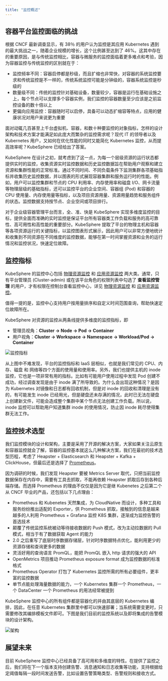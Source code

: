 ```yaml
---
title: "监控概述"
---
```


## 容器平台监控面临的挑战

根据 CNCF 最新调查显示，有 38％ 的用户认为监控是其应用 Kubernetes 遇到的最大挑战之一，随着企业规模的增长，这个比例甚至达到了 46%。这其中存在的重要原因，是与传统监控相比，容器与微服务的监控面临着更多难点和考验，因为容器监控与传统监控的区别就在于：

- 监控频率不同：容器启停都是秒级，而且扩缩也非常快，对容器的系统监控要求和传统监控是不一样的，传统系统监控可能是分钟级的，容器系统监控是秒级的
- 数量级不同：传统的监控针对基础设备，数量较少，容器是运行在基础设施之上，每个节点可以支撑多个容器实例，我们监控的容器数量至少应该是之前监控设备的数十倍以上
- 更偏向应用监控：容器随时可以启停，具备可以动态扩缩容等特点，应用的健康状况对用户来说更为重要

面对动辄几百甚至上千台虚拟机、容器，和数十种要监控的对象指标，怎样的设计架构和技术方案才能满足如此庞大而繁杂的监控需求呢？现代 IT 的领导者以及 Kubernetes 用户，又如何在优化性能的同时又能简化 Kubernetes 监控，从而提高效率呢？KubeSphere 已经给出了答案。

KubeSphere 在设计之初，就考虑到了这一点，为每一个层级资源的运行状态都提供实时的监控，收集资源实时监控数据和历史监控数据旨在帮助用户观察和建立资源和集群性能的正常标准。通过不同时间、不同负载条件下监测集群各项基础指标并收集历史监控数据，并以图表的形式展现容器集群和服务运行时的性能。例如，用户可以监控集群和节点的 CPU 利用率、内存使用率和磁盘 I/O、网卡流量等物理层级的基础指标，还可以监控平台的企业空间、容器组 (Pod) 和容器的 CPU 使用量、内存使用量等指标，以及项目资源用量、资源用量趋势和服务组件的状态。监控数据支持按节点、企业空间或项目排行。

对于企业级容器管理平台而言，全、准、快是 KubeSphere 实现多维度监控的目标，提供全面而准确的实时监控是保证平台所有容器类工作负载和服务的高可靠性、高可用性和高性能的重要部分。KubeSphere 提取了平台的物理主机和容器等各项资源运行的关键指标，以监控图表形式展示，因此用户可以非常方便地统计和收集到不同资源在不同维度的监控数据，能够在第一时间掌握资源和业务的运行情况和监控状况，快速定位故障。


## 监控指标

KubeSphere 的监控中心包括 [物理资源监控](../physical-resources) 和 [应用资源监控](../application-resources) 两大类。通常，只有平台管理员 (Cluster-admin) 或在该平台角色的权限列表中勾选了 **查看监控管理** 的用户，才有权限在控制台查看监控中心，详见 [物理资源监控](../physical-resources) 和 [应用资源监控](../application-resources)。

值得一提的是，监控中心支持用户按用量排序和自定义时间范围查询，帮助快速定位故障所在。

KubeSphere 对资源的监控从两条线提供多维度的监控指标，即
- 管理员视角：**Cluster -> Node -> Pod -> Container** 
- 用户视角：**Cluster -> Workspace -> Namespace -> Workload/Pod -> Container**

![监控指标](/monitor-items.svg)

从上图中不难发现，平台的监控指标和 IaaS 层相似，也就是我们常见的 CPU、内存、磁盘 和 网络等四个方面的使用量和使用率。另外，我们也提供主机的 inode 监控，它也是一项非常有用的指标。比如有可能用户使用过程中发现 Pod 创建不成功，经过调查发现是由于 inode 满了所导致的。为什么会出现这种情况？是因为 Kubernetes 对镜像和日志都有回收机制，但是对 inode 的回收和清理是没有的，有可能发生 inode 已经用光，但是硬盘还未存满的情况，此时已无法在硬盘上创建新文件，可能会造成整个集群中某个节点无法创建工作负载。所以说， inode 监控可以帮助用户知道集群 inode 的使用情况，防止因 inode 耗尽使得集群无法工作。



## 监控技术选型

我们监控模块的设计和架构，主要是采用了开源的解决方案，大家如果关注云原生和容器监控就会了解，容器的监控基本就这么几种解决方案，我们在最初的技术选型历程，考虑了 Heapster + Elasticsearch 和 Heapster + Kafka + ClickHouse，但最后还是选择了 [Prometheus](https://prometheus.io/)。

因为调研的时候，我们发现 Heapster 要被 Metrics Server 取代，只把当前监控数据保存在内存中，需要有工具去抓取，不能再依赖 Heapster 抓取后存到各种后端存储。而选择 Prometheus 的理由不仅仅是因为它是继 Kubenetes 之后第二个从 CNCF 毕业的产品，还包括以下几点理由：

- Prometheus 和 Kubenetes 天然集成，为 CloudNative 而设计，多种工具和服务纷纷推出适配的 Exporter，供 Prometheus 抓取，接触到的信息是越来越多的人利用 Prometheus + Grafana 监控 K8S 集群，逐渐成为监控告警的首选技术
- 颠覆了传统监控系统被动等待接收数据的 Push 模式，改为主动拉数据的 Pull 模式，相当于有了数据获取 Agent 的能力
- 2.0 之后重写了底层时序数据存储层，针对时序数据特点优化，能利用更少的资源存储和查询更多的数据
- 灵活好用的查询语言 PromQL，能把 PromQL  嵌入 http 请求的强大的 API
- OpenMetrics 项目推动 Prometheus exposure format 成为监控数据的标准格式 
- Prometheus Operator 打包了 Kubernetes 监控所需的所有必要组件，更丰富的监控数据
- 单节点能处理海量数据的能力，一个 Kubernetes 集群一个 Prometheus，一个 DataCenter 一个 Prometheus 的用法经常被提到

KubeSphere 监控中心的所有组件都是容器化的并由其底层的 Kubernetes 编排，因此，在任意 Kubernetes 集群里中都可以快速部署；当系统需要变更时，只需要修改其编排模板文件即可。下图是我们目前的监控系统以及即将集成的告警模块的设计架构。

![架构](/monitoring-design.png)


## 展望未来

目前 KubeSphere 监控中心已经具备了高可用和多维度的特性。在提供了监控之后，我们将在下一个版本支持创建告警、消息通知和日志收集等功能，支持根据给定阈值每隔一段时间发送告警，比如设置告警策略类型、告警规则和接收方式。